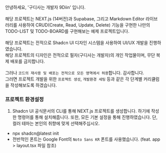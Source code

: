 안녕하세요, '구디사는 개발자 9Diin' 입니다. <br />
<br />
해당 프로젝트는 NEXT.js (14버전)과 Supabase, 그리고 Markdown Editor 라이브러리를 사용하여 CRUD(Create, Read, Update, Delete) 기능을 구현한 나만의 TODO-LIST 및 TODO-BOARD를 구현해보는 예제 프로젝트입니다. <br />
<br />
해당 프로젝트는 전적으로 Shadcn UI 디자인 시스템을 사용하여 UI/UX 개발을 진행하였습니다. <br />
해당 프로젝트의 디자인은 전적으로 필자(구디사는 개발자)의 개인 작업물이며, 무단 복제 배포를 금지합니다. <br />
<br />
그러나 `코드의 재사용 및 배포는 전적으로 모든 영역에서 허용`합니다. 감사합니다. <br />
그러면 프로젝트 개발을 위한 `프로젝트 생성`, `개발환경 세팅` 등과 같은 각 단계별 커리큘럼을 작성해보도록 하겠습니다.

### 프로젝트 환경설정

1. Shadcn UI 공식문서의 CLI를 통해 NEXT.js 프로젝트를 생성합니다. 하기에 작성한 명령어를 통해 설치해줍니다. 또한, 모든 기본 설정을 통해 진행하였습니다. 단, 컬러 테마는 본인의 취향에 맞게 선택해주십시오.

-   npx shadcn@latest init
-   전반적인 폰트는 Google Font의 `Noto Sans KR` 폰트를 사용했습니다. (feat. app > layout.tsx 파일 참조)
